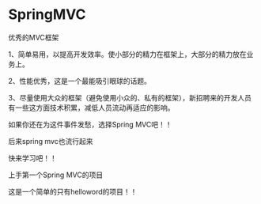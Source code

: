 # SpringMVC


优秀的MVC框架


1、简单易用，以提高开发效率。使小部分的精力在框架上，大部分的精力放在业务上。

2、性能优秀，这是一个最能吸引眼球的话题。

3、尽量使用大众的框架（避免使用小众的、私有的框架），新招聘来的开发人员有一些这方面技术积累，减低人员流动再适应的影响。


如果你还在为这件事件发愁，选择Spring MVC吧！！

后来spring mvc也流行起来

快来学习吧！！





上手第一个Spring MVC的项目

这是一个简单的只有helloword的项目！！ 








